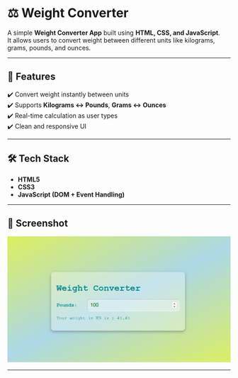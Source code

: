 # ⚖️ Weight Converter  

A simple **Weight Converter App** built using **HTML, CSS, and JavaScript**.  
It allows users to convert weight between different units like kilograms, grams, pounds, and ounces.  

---

## 🚀 Features  

✔️ Convert weight instantly between units  
✔️ Supports **Kilograms ↔ Pounds**, **Grams ↔ Ounces**  
✔️ Real-time calculation as user types  
✔️ Clean and responsive UI  

---

## 🛠️ Tech Stack  

- **HTML5**  
- **CSS3**  
- **JavaScript (DOM + Event Handling)**  

---

## 📸 Screenshot  

![Weight Converter Screenshot](WeightConverter/Screenshot.png)  

---
